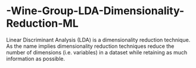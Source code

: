 # -Wine-Group-LDA-Dimensionality-Reduction-ML
Linear Discriminant Analysis (LDA) is a dimensionality reduction technique. As the name implies dimensionality reduction techniques reduce the number of dimensions (i.e. variables) in a dataset while retaining as much information as possible.
